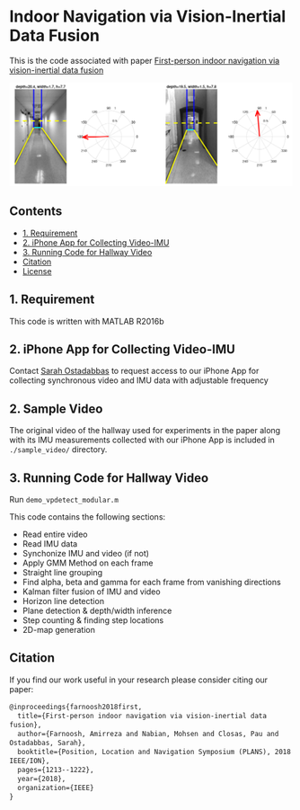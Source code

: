 ﻿# Indoor Navigation via Vision-Inertial Data Fusion

This is the code associated with paper [First-person indoor navigation via vision-inertial data fusion](https://ieeexplore.ieee.org/abstract/document/8373507)

![Algorithm Result](figs/hallway_results.png)


## Contents   
* [1. Requirement](#1-requirement)
* [2. iPhone App for Collecting Video-IMU](#2-iphone-app-for-collecting-video-imu)
* [3. Running Code for Hallway Video](#3-running-code-for-hallway-video)
* [Citation](#citation)
* [License](#license)

## 1. Requirement 

This code is written with MATLAB R2016b

## 2. iPhone App for Collecting Video-IMU

Contact [Sarah Ostadabbas](ostadabbas@ece.neu.edu) to request access to our iPhone App for collecting synchronous video and IMU data with adjustable frequency   

## 2. Sample Video 

The original video of the hallway used for experiments in the paper along with its IMU measurements collected with our iPhone App is included in `./sample_video/` directory.  

## 3. Running Code for Hallway Video  

Run `demo_vpdetect_modular.m`

This code contains the following sections:

* Read entire video
* Read IMU data
* Synchonize IMU and video (if not)
* Apply GMM Method on each frame
* Straight line grouping
* Find alpha, beta and gamma for each frame from vanishing directions
* Kalman filter fusion of IMU and video
* Horizon line detection
* Plane detection & depth/width inference
* Step counting & finding step locations
* 2D-map generation

## Citation 
If you find our work useful in your research please consider citing our paper:
```
@inproceedings{farnoosh2018first,
  title={First-person indoor navigation via vision-inertial data fusion},
  author={Farnoosh, Amirreza and Nabian, Mohsen and Closas, Pau and Ostadabbas, Sarah},
  booktitle={Position, Location and Navigation Symposium (PLANS), 2018 IEEE/ION},
  pages={1213--1222},
  year={2018},
  organization={IEEE}
}
```
